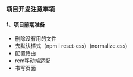 ### 项目开发注意事项

#### 1、项目前期准备

* 删除没有用的文件
* 去默认样式（npm i reset-css）(normalize.css)
* 配置路由
* rem移动端适配
* 书写页面